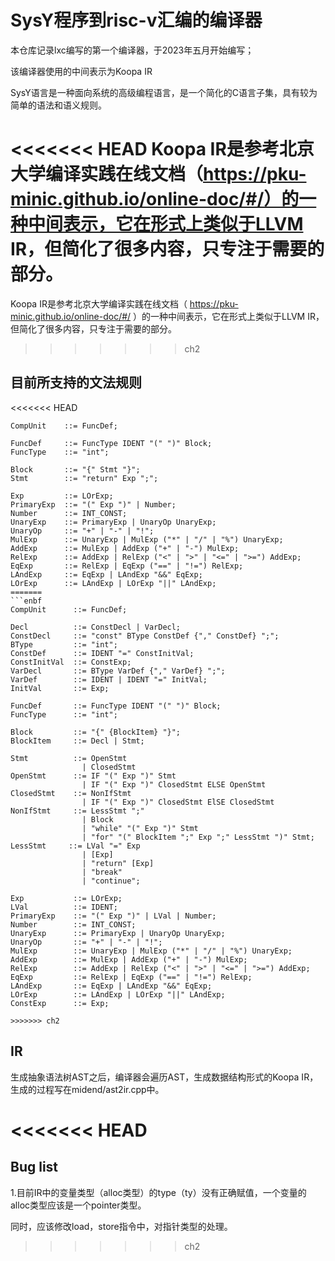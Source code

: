 # SysY程序到risc-v汇编的编译器

本仓库记录lxc编写的第一个编译器，于2023年五月开始编写；

该编译器使用的中间表示为Koopa IR

SysY语言是一种面向系统的高级编程语言，是一个简化的C语言子集，具有较为简单的语法和语义规则。

<<<<<<< HEAD
Koopa IR是参考北京大学编译实践在线文档（https://pku-minic.github.io/online-doc/#/）的一种中间表示，它在形式上类似于LLVM IR，但简化了很多内容，只专注于需要的部分。
=======
Koopa IR是参考北京大学编译实践在线文档（ https://pku-minic.github.io/online-doc/#/ ）的一种中间表示，它在形式上类似于LLVM IR，但简化了很多内容，只专注于需要的部分。
>>>>>>> ch2


## 目前所支持的文法规则

<<<<<<< HEAD
```
CompUnit    ::= FuncDef;

FuncDef     ::= FuncType IDENT "(" ")" Block;
FuncType    ::= "int";

Block       ::= "{" Stmt "}";
Stmt        ::= "return" Exp ";";

Exp         ::= LOrExp;
PrimaryExp  ::= "(" Exp ")" | Number;
Number      ::= INT_CONST;
UnaryExp    ::= PrimaryExp | UnaryOp UnaryExp;
UnaryOp     ::= "+" | "-" | "!";
MulExp      ::= UnaryExp | MulExp ("*" | "/" | "%") UnaryExp;
AddExp      ::= MulExp | AddExp ("+" | "-") MulExp;
RelExp      ::= AddExp | RelExp ("<" | ">" | "<=" | ">=") AddExp;
EqExp       ::= RelExp | EqExp ("==" | "!=") RelExp;
LAndExp     ::= EqExp | LAndExp "&&" EqExp;
LOrExp      ::= LAndExp | LOrExp "||" LAndExp;
=======
```enbf
CompUnit      ::= FuncDef;

Decl          ::= ConstDecl | VarDecl;
ConstDecl     ::= "const" BType ConstDef {"," ConstDef} ";";
BType         ::= "int";
ConstDef      ::= IDENT "=" ConstInitVal;
ConstInitVal  ::= ConstExp;
VarDecl       ::= BType VarDef {"," VarDef} ";";
VarDef        ::= IDENT | IDENT "=" InitVal;
InitVal       ::= Exp;

FuncDef       ::= FuncType IDENT "(" ")" Block;
FuncType      ::= "int";

Block         ::= "{" {BlockItem} "}";
BlockItem     ::= Decl | Stmt;

Stmt          ::= OpenStmt
                | ClosedStmt
OpenStmt      ::= IF "(" Exp ")" Stmt
                | IF "(" Exp ")" ClosedStmt ELSE OpenStmt
ClosedStmt    ::= NonIfStmt
                | IF "(" Exp ")" ClosedStmt ElSE ClosedStmt
NonIfStmt     ::= LessStmt ";"
                | Block
                | "while" "(" Exp ")" Stmt
                | "for" "(" BlockItem ";" Exp ";" LessStmt ")" Stmt; 
LessStmt     ::= LVal "=" Exp
                | [Exp]
                | "return" [Exp]
                | "break"
                | "continue";

Exp           ::= LOrExp;
LVal          ::= IDENT;
PrimaryExp    ::= "(" Exp ")" | LVal | Number;
Number        ::= INT_CONST;
UnaryExp      ::= PrimaryExp | UnaryOp UnaryExp;
UnaryOp       ::= "+" | "-" | "!";
MulExp        ::= UnaryExp | MulExp ("*" | "/" | "%") UnaryExp;
AddExp        ::= MulExp | AddExp ("+" | "-") MulExp;
RelExp        ::= AddExp | RelExp ("<" | ">" | "<=" | ">=") AddExp;
EqExp         ::= RelExp | EqExp ("==" | "!=") RelExp;
LAndExp       ::= EqExp | LAndExp "&&" EqExp;
LOrExp        ::= LAndExp | LOrExp "||" LAndExp;
ConstExp      ::= Exp;

>>>>>>> ch2
```

## IR
生成抽象语法树AST之后，编译器会遍历AST，生成数据结构形式的Koopa IR，生成的过程写在midend/ast2ir.cpp中。

<<<<<<< HEAD
=======
## Bug list
1.目前IR中的变量类型（alloc类型）的type（ty）没有正确赋值，一个变量的alloc类型应该是一个pointer类型。

同时，应该修改load，store指令中，对指针类型的处理。

>>>>>>> ch2
